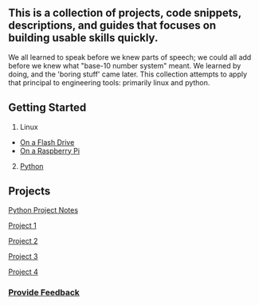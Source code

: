 ## This is a collection of projects, code snippets, descriptions, and guides that focuses on building usable skills quickly.

We all learned to speak before we knew parts of speech; we could all add before we knew what "base-10 number system" meant. We learned by doing, and the 'boring stuff' came later. This collection attempts to apply that principal to engineering tools: primarily linux and python.

## Getting Started

1. Linux
  - [On a Flash Drive](Linux/README.md)
  - [On a Raspberry Pi](RaspberryPi/README.md)
2. [Python](Python/README.md)

## Projects

[Python Project Notes](Python/Projects/README.md)

[Project 1](Python/Projects/project1/README.md)

[Project 2](Python/Projects/project2/README.md)

[Project 3](Python/Projects/project3/README.md)

[Project 4](Python/Projects/project3/README.md)

### [Provide Feedback](FeedBackForm.md)
